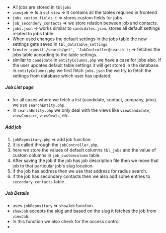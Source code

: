 - All jobs are stored in `tbljobs`
- `viewjob` => Is  a `sql` `view` => It contains all the tables required in frontend
- `jobs_custom_fields_t` => stores custom fields for jobs
- `job_secondery_contacts` => we store relation between job and contacts.
- `jobs.json` => works similar to `candidates.json`. stores all default settings related to jobs table. 
- When used changes the default settings in the jobs table the new settings gets saved in `tbl_datatable_settings` 
- `$router->post('/search/get', 'JobController@search');` => fetches the jobs table according to the table settings.
- similar to `candidate` in `entityColumns.php` we have a case for jobs also. If the user updates default table settings it will get stored in the database. In `entityColumns.php` we first fetch `jobs.json` the we try to fetch the settings from database which user has updated.
##### Job List page
- for all cases where we fetch a list (candidate, contact, company, jobs). we use `searchEntity.php`.
- In `searchEntity.php` we only deal with the views like `viewCandidate`, `viewContact`, `viewDeals`, etc.

##### Add job
1. `jobRepositary.php` => add job function.
2. It is called through the `jobController.php`.
3. here we store the values of default columns `tbl_jobs` and the value of custom columns in `job_customcolumn` table.
4. After saving the job if the job has job description file then we move that job to that particular job's slug location.
5. If the job has address then we use that address for radius search.
6. if the job has secondary contacts then we also add some entries to `secondary_contacts` table.
##### Job Details
- uses `jobRepositary` => `showJob` function.
- `showJob` accepts the slug and based on the slug it fetches the job from `viewJob`.
- In this function we also check for the access control 
- 

